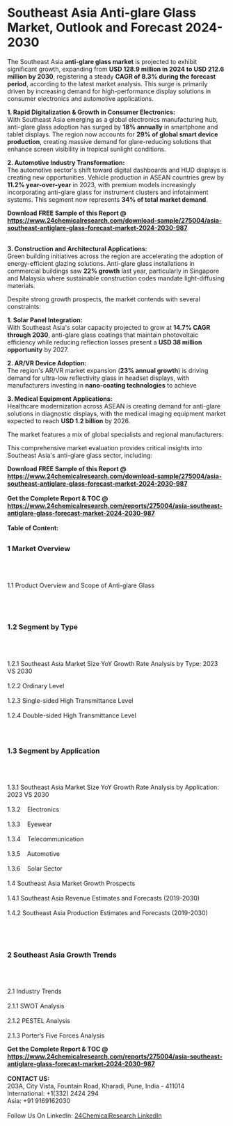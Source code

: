 <h1>Southeast Asia Anti-glare Glass Market, Outlook and Forecast 2024-2030</h1><p>The Southeast Asia <strong>anti-glare glass market</strong> is projected to exhibit significant growth, expanding from <strong>USD 128.9 million in 2024 to USD 212.6 million by 2030</strong>, registering a steady <strong>CAGR of 8.3% during the forecast period</strong>, according to the latest market analysis. This surge is primarily driven by increasing demand for high-performance display solutions in consumer electronics and automotive applications.</p><p><strong>1. Rapid Digitalization &amp; Growth in Consumer Electronics:</strong><br>
With Southeast Asia emerging as a global electronics manufacturing hub, anti-glare glass adoption has surged by <strong>18% annually</strong> in smartphone and tablet displays. The region now accounts for <strong>29% of global smart device production</strong>, creating massive demand for glare-reducing solutions that enhance screen visibility in tropical sunlight conditions.</p><p><strong>2. Automotive Industry Transformation:</strong><br>
The automotive sector's shift toward digital dashboards and HUD displays is creating new opportunities. Vehicle production in ASEAN countries grew by <strong>11.2% year-over-year</strong> in 2023, with premium models increasingly incorporating anti-glare glass for instrument clusters and infotainment systems. This segment now represents <strong>34% of total market demand</strong>.</p><div><b>Download FREE Sample of this Report @ 
            <a href="https://www.24chemicalresearch.com/download-sample/275004/asia-southeast-antiglare-glass-forecast-market-2024-2030-987">
            https://www.24chemicalresearch.com/download-sample/275004/asia-southeast-antiglare-glass-forecast-market-2024-2030-987</a></b></div><br><p><strong>3. Construction and Architectural Applications:</strong><br>
Green building initiatives across the region are accelerating the adoption of energy-efficient glazing solutions. Anti-glare glass installations in commercial buildings saw <strong>22% growth</strong> last year, particularly in Singapore and Malaysia where sustainable construction codes mandate light-diffusing materials.</p><p>Despite strong growth prospects, the market contends with several constraints:</p><p><strong>1. Solar Panel Integration:</strong><br>
With Southeast Asia's solar capacity projected to grow at <strong>14.7% CAGR through 2030</strong>, anti-glare glass coatings that maintain photovoltaic efficiency while reducing reflection losses present a <strong>USD 38 million opportunity</strong> by 2027.</p><p><strong>2. AR/VR Device Adoption:</strong><br>
The region's AR/VR market expansion (<strong>23% annual growth</strong>) is driving demand for ultra-low reflectivity glass in headset displays, with manufacturers investing in <strong>nano-coating technologies</strong> to achieve 

</p><p><strong>3. Medical Equipment Applications:</strong><br>
Healthcare modernization across ASEAN is creating demand for anti-glare solutions in diagnostic displays, with the medical imaging equipment market expected to reach <strong>USD 1.2 billion</strong> by 2026.</p><p>The market features a mix of global specialists and regional manufacturers:</p><p>This comprehensive market evaluation provides critical insights into Southeast Asia's anti-glare glass sector, including:</p><div><b>Download FREE Sample of this Report @ 
            <a href="https://www.24chemicalresearch.com/download-sample/275004/asia-southeast-antiglare-glass-forecast-market-2024-2030-987">
            https://www.24chemicalresearch.com/download-sample/275004/asia-southeast-antiglare-glass-forecast-market-2024-2030-987</a></b></div><br><div><b>Get the Complete Report & TOC @ 
            <a href="https://www.24chemicalresearch.com/reports/275004/asia-southeast-antiglare-glass-forecast-market-2024-2030-987">
            https://www.24chemicalresearch.com/reports/275004/asia-southeast-antiglare-glass-forecast-market-2024-2030-987</a></b></div><br>
            <b>Table of Content:</b><p><h2><span style="font-size:16px"><strong>1 Market Overview&nbsp;&nbsp; &nbsp;</strong></span></h2><br />
<br />
<p>1.1 Product Overview and Scope of Anti-glare Glass&nbsp;</p><br />
<br />
<h2><strong><span style="font-size:16px">1.2 Segment by Type&nbsp;&nbsp; &nbsp;</span></strong></h2><br />
<br />
<p>1.2.1 Southeast Asia Market Size YoY Growth Rate Analysis by Type: 2023 VS 2030&nbsp;&nbsp; &nbsp;<br /><br />
1.2.2 Ordinary Level&nbsp;&nbsp; &nbsp;<br /><br />
1.2.3 Single-sided High Transmittance Level<br /><br />
1.2.4 Double-sided High Transmittance Level<br /><br />
<br />
<h2><span style="font-size:16px"><strong>1.3 Segment by Application&nbsp;&nbsp;</strong></span></h2><br />
<br />
<p>1.3.1 Southeast Asia Market Size YoY Growth Rate Analysis by Application: 2023 VS 2030&nbsp;&nbsp; &nbsp;<br /><br />
1.3.2&nbsp;&nbsp; &nbsp;Electronics<br /><br />
1.3.3&nbsp;&nbsp; &nbsp;Eyewear<br /><br />
1.3.4&nbsp;&nbsp; &nbsp;Telecommunication<br /><br />
1.3.5&nbsp;&nbsp; &nbsp;Automotive<br /><br />
1.3.6&nbsp;&nbsp; &nbsp;Solar Sector<br /><br />
1.4 Southeast Asia Market Growth Prospects&nbsp;&nbsp; &nbsp;<br /><br />
1.4.1 Southeast Asia Revenue Estimates and Forecasts (2019-2030)&nbsp;&nbsp; &nbsp;<br /><br />
1.4.2 Southeast Asia Production Estimates and Forecasts (2019-2030)&nbsp;&nbsp;</p><br />
<br />
<h2><span style="font-size:16px"><strong>2 Southeast Asia Growth Trends&nbsp;&nbsp; &nbsp;</strong></span></h2><br />
<br />
<p>2.1 Industry Trends&nbsp;&nbsp; &nbsp;<br /><br />
2.1.1 SWOT Analysis&nbsp;&nbsp; &nbsp;<br /><br />
2.1.2 PESTEL Analysis&nbsp;&nbsp; &nbsp;<br /><br />
2.1.3 Porter&rsquo;s Five Forces Analysis&nbsp;&nbsp;</p><div><b>Get the Complete Report & TOC @ 
            <a href="https://www.24chemicalresearch.com/reports/275004/asia-southeast-antiglare-glass-forecast-market-2024-2030-987">
            https://www.24chemicalresearch.com/reports/275004/asia-southeast-antiglare-glass-forecast-market-2024-2030-987</a></b></div><br><b>CONTACT US:</b><br>
            203A, City Vista, Fountain Road, Kharadi, Pune, India - 411014<br>
            International: +1(332) 2424 294<br>
            Asia: +91 9169162030 <br><br>
            Follow Us On LinkedIn: <a href="https://www.linkedin.com/company/24chemicalresearch/">24ChemicalResearch LinkedIn</a>